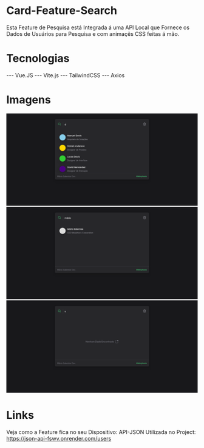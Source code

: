 # Card-Feature-Search

Esta Feature de Pesquisa está Integrada á uma API Local que Fornece os Dados de Usuários para Pesquisa
e com animaçẽs CSS feitas á mão.

# Tecnologias
--- Vue.JS
--- Vite.js
--- TailwindCSS
--- Axios

# Imagens
![screen1](./public/images/screen1.png)
![screen2](./public/images/screen2.png)
![screen3](./public/images/screen3.png)

# Links

Veja como a Feature fica no seu Dispositivo: 
API-JSON Utilizada no Project: https://json-api-fswv.onrender.com/users